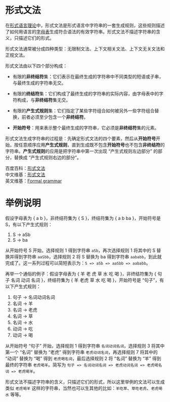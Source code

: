 # 形式文法

在[形式语言理论](./形式语言.md)中，形式文法是形式语言中字符串的一套生成规则，这些规则描述了如何用语言的[字母表](./字母表.md)生成符合语法的有效字符串。形式文法不描述字符串的含义，只描述它们的形式。

形式文法通常被分成四种类型：无限制文法、上下文相关文法、上下文无关文法和正规文法。

形式文法由以下四个部分构成：

- 有限的**非终结符**集：它们表示在最终生成的字符串中不同类型的短语或子串，与最终生成的字符串无交。

- 有限的**终结符**集：它们构成了最终生成的字符串的实际内容，由字母表中的字符构成，与**非终结符**集无交。

- 有限的**产生式规则**集：它们指定了某些字符组合如何被另外一些字符组合替换，前者必须至少包含一个**非终结符**。

- **开始符号**：用来表示整个最终生成的字符串，它必须是**非终结符**集的元素。

形式文法生成字符串的过程是：先确定形式文法的四个要素，然后从**开始符号**开始，按任意顺序应用**产生式规则**，直到生成既不包含**开始符号**也不包含**非终结符**的字符串。**产生式规则**的应用是把字符串中第一次出现 “产生式规则左边部分” 的部分，替换成 “产生式规则右边的部分”。

百度百科：[形式文法](https://baike.baidu.com/item/形式文法)  
中文维基：[形式文法](https://zh.wikipedia.org/wiki/形式文法)  
英文维基：[Formal grammar](https://en.wikipedia.org/wiki/Formal_grammar)

# 举例说明

假设字母表为 { a b }，非终结符集为 { S }，终结符集为 { a b ba }，开始符号是 S，有以下产生式规则：

1. S -> aSb
2. S -> ba

从开始符号 S 开始，选择规则 1 得到字符串 `aSb`，再次选择规则 1 将其中的 S 替换并得到字符串 `aaSbb`，选择规则 2 将 S 替换为 ba 得到字符串 `aababb`，到此就完成了。这一系列过程可以简短表示为：`S => aSb => aaSbb => aababb`。

再举一个通俗的例子：假设字母表为 { 羊 老 虎 草 水 吃 喝 }，非终结符集为 { 句子 名词 动词 名词 }，终结符集为 { 羊 老虎 草 水 吃 喝 }，开始符号是 “句子”，有以下产生式规则：

1. 句子 -> 名词动词名词
2. 名词 -> 羊
3. 名词 -> 老虎
4. 名词 -> 草
5. 名词 -> 水
6. 动词 -> 吃
7. 动词 -> 喝

从开始符号 “句子” 开始，选择规则 1 得到字符串 `名词动词名词`，选择规则 3 将其中第一个 “名词” 替换为 “老虎” 得到字符串 `老虎动词名词`，再选择规则 7 将其中的 “动词” 替换为 “喝” 得到 `老虎喝名词`，最后选择规则 2 将 “名词” 替换为 “羊” 得到最终的字符串 `老虎喝羊`。简写为 `句子 => 名词动词名词 => 老虎动词名词 => 老虎喝名词 => 老虎喝羊`。

形式文法不描述字符串的含义，只描述它们的形式，所以这里举例的文法可以生成类似 `老虎喝羊` 这样的字符串，当然也可以生其他的比如：`羊吃草`、`草吃老虎`、`老虎喝水` 等等。
